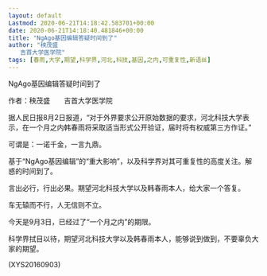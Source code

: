 ```yaml
---
layout: default
Lastmod: 2020-06-21T14:18:42.583701+00:00
date: 2020-06-21T14:18:40.481846+00:00
title: "NgAgo基因编辑答疑时间到了"
author: "秧茂盛
　　吉首大学医学院"
tags: [春雨,大学,期望,科学界,河北,科技,基因,之内,可重复性,新语丝]
---
```


NgAgo基因编辑答疑时间到了

作者：秧茂盛　　吉首大学医学院

据人民日报8月2日报道，“对于外界要求公开原始数据的要求，河北科技大学表示，在一个月之内韩春雨将采取适当形式公开验证，届时将有权威第三方作证。”

可谓是：一诺千金，一言九鼎。

基于“NgAgo基因编辑”的“重大影响”，以及科学界对其可重复性的高度关注。解惑的时间到了。

言出必行，行出必果。期望河北科技大学以及韩春雨本人，给大家一个答复。

车无辕而不行，人无信则不立。

今天是9月3日，已经过了“一个月之内”的期限。

科学界拭目以待，期望河北科技大学以及韩春雨本人，能够说到做到，不要辜负大家的期望。

(XYS20160903)

